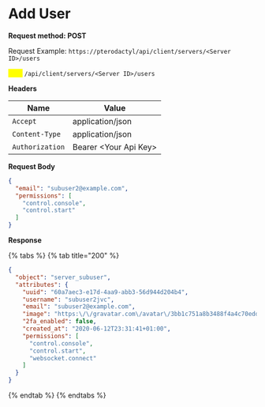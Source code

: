 # Add User

**Request method: POST**

Request Example: `https://pterodactyl/api/client/servers/<Server ID>/users`

<mark style="color:yellow;">`POST`</mark> `/api/client/servers/<Server ID>/users`

**Headers**

| Name            | Value                  |
| --------------- | ---------------------- |
| `Accept`        | application/json       |
| `Content-Type`  | application/json       |
| `Authorization` | Bearer \<Your Api Key> |

**Request Body**

```json
{
  "email": "subuser2@example.com",
  "permissions": [
    "control.console",
    "control.start"
  ]
}
```

**Response**

{% tabs %}
{% tab title="200" %}
```json
{
  "object": "server_subuser",
  "attributes": {
    "uuid": "60a7aec3-e17d-4aa9-abb3-56d944d204b4",
    "username": "subuser2jvc",
    "email": "subuser2@example.com",
    "image": "https:\/\/gravatar.com\/avatar\/3bb1c751a8b3488f4a4c70eddfe898d8",
    "2fa_enabled": false,
    "created_at": "2020-06-12T23:31:41+01:00",
    "permissions": [
      "control.console",
      "control.start",
      "websocket.connect"
    ]
  }
}
```
{% endtab %}
{% endtabs %}
